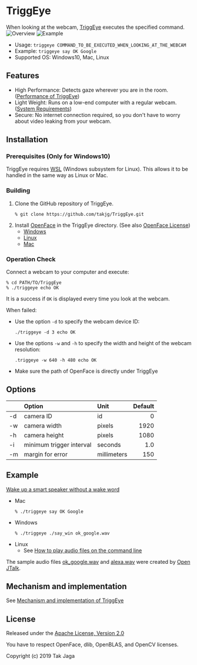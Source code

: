 # TriggEye

When looking at the webcam, [TriggEye](https://github.com/takjg/TriggEye) executes the specified command.
![Overview](https://user-images.githubusercontent.com/34579033/63515725-755d7900-c526-11e9-9a2e-9c0453d8899d.png)
![Example](https://user-images.githubusercontent.com/34579033/63647905-ed17e780-c762-11e9-91fb-65433bc5499d.png)    

- Usage: `triggeye COMMAND_TO_BE_EXECUTED_WHEN_LOOKING_AT_THE_WEBCAM`
- Example: `triggeye say OK Google`
- Supported OS: Windows10, Mac, Linux

## Features

- High Performance: Detects gaze wherever you are in the room. ([Performance of TriggEye](https://scrapbox.io/smart-home/TriggEye%E3%81%AE%E6%80%A7%E8%83%BD%E8%A9%95%E4%BE%A1))
- Light Weight: Runs on a low-end computer with a regular webcam. ([System Requirements](https://scrapbox.io/smart-home/TriggEye%E3%81%AE%E6%9D%90%E6%96%99%E8%B2%BB))
- Secure: No internet connection required, so you don't have to worry about video leaking from your webcam.

## Installation

### Prerequisites (Only for Windows10)

TriggEye requires [WSL](https://docs.microsoft.com/ja-jp/windows/wsl/about) (Windows subsystem for Linux). This allows it to be handled in the same way as Linux or Mac.

### Building

1. Clone the GitHub repository of TriggEye.
   ```
   % git clone https://github.com/takjg/TriggEye.git
   ```
1. Install [OpenFace](https://github.com/TadasBaltrusaitis/OpenFace) in the TriggEye directory. (See also [OpenFace License](https://github.com/TadasBaltrusaitis/OpenFace/blob/master/OpenFace-license.txt))
    - [Windows](https://github.com/TadasBaltrusaitis/OpenFace/wiki/Windows-Installation)
    - [Linux](https://github.com/TadasBaltrusaitis/OpenFace/wiki/Unix-Installation)
    - [Mac](https://github.com/TadasBaltrusaitis/OpenFace/wiki/Mac-installation)

### Operation Check

Connect a webcam to your computer and execute:
```
% cd PATH/TO/TriggEye
% ./triggeye echo OK
```
It is a success if `OK` is displayed every time you look at the webcam.

When failed:
- Use the option `-d` to specify the webcam device ID:
  ```
  ./triggeye -d 3 echo OK
  ```
- Use the options `-w` and `-h` to specify the width and height of the webcam resolution:
  ```
  .triggeye -w 640 -h 480 echo OK
  ```
- Make sure the path of OpenFace is directly under TriggEye

## Options

|    | Option                   | Unit        | Default |
|:---|:-------------------------|:------------|--------:|
| -d | camera ID                | id          |       0 |
| -w | camera width             | pixels      |    1920 |
| -h | camera height            | pixels      |    1080 |
| -i | minimum trigger interval | seconds     |     1.0 |
| -m | margin for error         | millimeters |     150 |

## Example

[Wake up a smart speaker without a wake word](https://qiita.com/takjg/items/afc6348ceed67868d41f)

- Mac
  ```
  % ./triggeye say OK Google
  ```
- Windows
  ```
  % ./triggeye ./say_win ok_google.wav
  ```
- Linux
  - See [How to play audio files on the command line](https://scrapbox.io/smart-home/%E9%9F%B3%E5%A3%B0%E3%81%AE%E5%86%8D%E7%94%9F%E3%82%B3%E3%83%9E%E3%83%B3%E3%83%89)

The sample audio files [ok_google.wav](https://github.com/takjg/TriggEye/blob/master/ok_google.wav) and [alexa.wav](https://github.com/takjg/TriggEye/blob/master/alexa.wav) were created by [Open JTalk](http://open-jtalk.sp.nitech.ac.jp/index.php).

## Mechanism and implementation

See [Mechanism and implementation of TriggEye](https://scrapbox.io/smart-home/TriggEye%E3%81%AE%E4%BB%95%E7%B5%84%E3%81%BF)

## License

Released under the [Apache License, Version 2.0](http://www.apache.org/licenses/LICENSE-2.0)

You have to respect OpenFace, dlib, OpenBLAS, and OpenCV licenses.

Copyright (c) 2019 Tak Jaga
